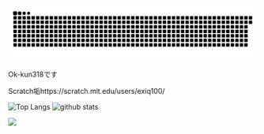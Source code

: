 <div>
<picture>
  <source media="(prefers-color-scheme: dark)" srcset="https://raw.githubusercontent.com/Ok-kun318/Ok-kun318/master/img/snake-dark.svg">
  <source media="(prefers-color-scheme: light)" srcset="https://raw.githubusercontent.com/Ok-kun318/Ok-kun318/master/img/snake.svg">
  <img alt="github contribution grid snake animation" src="https://raw.githubusercontent.com/Ok-kun318/Ok-kun318/master/img/snake.svg">
</picture>

Ok-kun318です

Scratch垢https://scratch.mit.edu/users/exiq100/

<p align="top"> 
  <img alt="Top Langs" height="200px" src="https://github-readme-stats.vercel.app/api/top-langs/?username=Ok-kun318&show_icons=true&theme=blue_navy" />
  <img alt="github stats" height="200px" src="https://github-readme-stats.vercel.app/api?username=Ok-kun318&theme=blue_navy&show_icons=ture" />
  
![](http://github-profile-summary-cards.vercel.app/api/cards/profile-details?username=Ok-kun318&theme=transparent)

<!--
Credits
https://github.com/anuraghazra/github-readme-stats
-->
